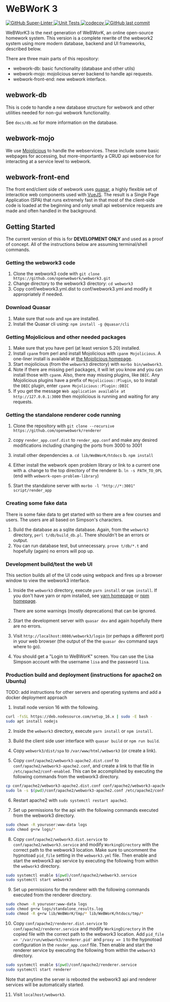 # WeBWorK 3

[![GitHub Super-Linter](https://github.com/openwebwork/webwork3/workflows/Lint%20Code%20Base/badge.svg)
   ](https://github.com/openwebwork/webwork3/actions/workflows/linter.yml)
[![Unit Tests](https://github.com/openwebwork/webwork3/actions/workflows/unit-tests.yml/badge.svg)
   ](https://github.com/openwebwork/webwork3/actions/workflows/unit-tests.yml)
[![codecov](https://codecov.io/gh/openwebwork/webwork3/branch/main/graph/badge.svg?token=1XBWNRC9AB)
   ](https://codecov.io/gh/openwebwork/webwork3)
[![GitHub last commit](https://img.shields.io/github/last-commit/openwebwork/webwork3)
   ](https://github.com/openwebwork/webwork3/commits/main)

WeBWorK3 is the next generation of WeBWorK, an online open-source homework system.  This version is a complete rewrite
of the webwork2 system using more modern database, backend and UI frameworks, described below.

There are three main parts of this repository:

* webwork-db: basic functionality (database and other utils)
* webwork-mojo: mojolicious server backend to handle api requests.
* webwork-front-end: new webwork interface.

## webwork-db

This is code to handle a new database structure for webwork and
other utilities needed for non-gui webwork functionality.

See `docs/db.md` for more information on the database.

## webwork-mojo

We use [Mojolicious](http://mojolicious.org) to handle the webservices.  These include some basic webpages for
accessing, but more-importantly a CRUD api webservice for interacting at a service level to webwork.

## webwork-front-end

The front end/client side of webwork uses [quasar](http://quasar.dev), a highly flexible set of interactice web
components used with [VueJS](http://v3.vuejs.org).  The result is a Single Page Application (SPA) that runs extremely
fast in that most of the client-side code is loaded at the beginning and only small api webservice requests are made and
often handled in the background.

## Getting Started

The current version of this is for **DEVELOPMENT ONLY** and used as a proof of concept.  All of the instructions below
are assuming terminal/shell commands.

### Getting the webwork3 code

1. Clone the webwork3 code with `git clone https://github.com/openwebwork/webwork3.git`
2. Change directory to the webwork3 directory: `cd webwork3`
3. Copy conf/webwork3.yml.dist to conf/webwork3.yml and modify it appropriately if needed.

### Download Quasar

1. Make sure that `node` and `npm` are installed.
2. Install the Quasar cli using: `npm install -g @quasar/cli`

### Getting Mojolicious and other needed packages

1. Make sure that you have perl (at least version 5.20) installed.
2. Install `cpanm` from perl and install Mojolicious with `cpanm Mojolicious`.
   A one-liner install is available at [the Mojolicious homepage](https://mojolicious.org/).
3. Start mojolicious (from the `webwork3` directory) with `morbo bin/webwork3`.
4. Note if there are missing perl packages, it will let you know and you can install those with `cpanm`.
   Also, there may missing plugins, like `DBIC`.  Any Mojolicious plugins have a prefix of `Mojolicious::Plugin`, so to
   install the `DBIC` plugin, enter `cpanm Mojolicious::Plugin::DBIC`
5. If you get the message `Web application available at http://127.0.0.1:3000` then mojolicious is running and waiting
   for any requests.

### Getting the standalone renderer code running

1. Clone the repository with `git clone --recursive https://github.com/openwebwork/renderer`

2. copy `render_app.conf.dist` to `render_app.conf` and make any desired modifications including changing the ports
from 3000 to 3001

3. install other dependencies
   a. `cd lib/WeBWorK/htdocs`
   b. `npm install`

4. Either install the webwork open problem library or link to a current one with
   a. change to the top directory of the renderer
   b. `ln -s PATH_TO_OPL` (end with `webwork-open-problem-library`)

5. Start the standalone server with `morbo -l "http://*:3001" script/render_app`


### Creating some fake data

There is some fake data to get started with so there are a few courses and users.  The users are all based on Simpson's
characters.

1. Build the database as a sqlite database.  Again, from the `webwork3` directory, `perl t/db/build_db.pl`.  There
   shouldn't be an errors or output.
2. You can run database test, but unnecessary.  `prove t/db/*.t` and hopefully (again) no errors will pop up.

### Development build/test the web UI

This section builds all of the UI code using webpack and fires up a browser window to view the webwork3 interface.

1. Inside the `webwork3` directory, execute `yarn install` or `npm install`.  If you don't have yarn or npm installed,
   see [yarn homepage](https://yarnpkg.com/) or [npm homepage](https://docs.npmjs.com/).

   There are some warnings (mostly deprecations) that can be ignored.

2. Start the development server with `quasar dev` and again hopefully there are no errors.

3. Visit `http://localhost:8080/webwork3/login` (or perhaps a different port) in your web browser (the output of the
   the `quasar dev` command says where to go).

4. You should get a "Login to WeBWorK" screen.  You can use the Lisa Simpson account with the username `lisa` and the
   password `lisa`.

### Production build and deployment (instructions for apache2 on Ubuntu)

TODO: add instructions for other servers and operating systems and add a docker deployment approach

1. Install node version 16 with the following.

```sh
curl -fsSL https://deb.nodesource.com/setup_16.x | sudo -E bash -
sudo apt install nodejs
```

2. Inside the `webwork3` directory, execute `yarn install` or `npm install`.

3. Build the client side user interface with `quasar build` or `npm run build`.

4. Copy `webwork3/dist/spa` to `/var/www/html/webwork3` (or create a link).

5. Copy `conf/apache2/webwork3-apache2.dist.conf` to `conf/apache2/webwork3-apache2.conf`, and create a link to that
   file in `/etc/apache2/conf-enabled`.  This can be accomplished by executing the following commands from the webwork3
   directory.

```sh
cp conf/apache2/webwork3-apache2.dist.conf conf/apache2/webwork3-apache2.conf
sudo ln -s $(pwd)/conf/apache2/webwork3-apache2.conf /etc/apache2/conf-enabled
```

6. Restart apache2 with `sudo systemctl restart apache2`.

7. Set up permissions for the api with the following commands executed from the webwork3 directory.

```sh
sudo chown -R youruser:www-data logs
sudo chmod g+rw logs/*
```

8. Copy `conf/apache2/webwork3.dist.service` to `conf/apache2/webwork3.service` and modify `WorkingDirectory` with the
   correct path to the webwork3 location.  Make sure to uncomment the hypnotoad `pid_file` setting in the `webwork3.yml`
   file.  Then enable and start the webwork3 api service by executing the following from within the `webwork3`
   directory.

```sh
sudo systemctl enable $(pwd)/conf/apache2/webwork3.service
sudo systemctl start webwork3
```

9. Set up permissions for the renderer with the following commands executed from the renderer directory.

```sh
sudo chown -R youruser:www-data logs 
sudo chmod g+rw logs/standalone_results.log
sudo chmod -R g+rw lib/WeBWorK/tmp/* lib/WeBWorK/htdocs/tmp/*
```

10. Copy `conf/apache2/renderer.dist.service` to `conf/apache2/renderer.service` and modify `WorkingDirectory` in the
   copied file with the correct path to the webwork3 location.  Add `pid_file => '/var/run/webwork3/renderer.pid'` and
   `proxy => 1` to the hypnotoad configuration in the `render_app.conf` file.  Then enable and start the renderer
   service by executing the following from within the `webwork3` directory.

```sh
sudo systemctl enable $(pwd)/conf/apache2/renderer.service
sudo systemctl start renderer
```

   Note that anytime the server is rebooted the webwork3 api and renderer services will be automatically started.

11. Visit `localhost/webwork3`.
